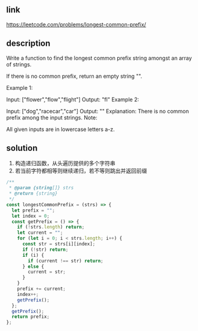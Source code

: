 ## link

https://leetcode.com/problems/longest-common-prefix/

## description

Write a function to find the longest common prefix string amongst an array of strings.

If there is no common prefix, return an empty string "".

Example 1:

Input: ["flower","flow","flight"]
Output: "fl"
Example 2:

Input: ["dog","racecar","car"]
Output: ""
Explanation: There is no common prefix among the input strings.
Note:

All given inputs are in lowercase letters a-z.

## solution

1. 构造递归函数，从头遍历提供的多个字符串
2. 若当前字符都相等则继续递归，若不等则跳出并返回前缀

```javascript
/**
 * @param {string[]} strs
 * @return {string}
 */
const longestCommonPrefix = (strs) => {
  let prefix = "";
  let index = 0;
  const getPrefix = () => {
    if (!strs.length) return;
    let current = "";
    for (let i = 0; i < strs.length; i++) {
      const str = strs[i][index];
      if (!str) return;
      if (i) {
        if (current !== str) return;
      } else {
        current = str;
      }
    }
    prefix += current;
    index++;
    getPrefix();
  };
  getPrefix();
  return prefix;
};
```

